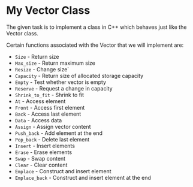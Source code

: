 # My Vector Class

The given task is to implement a class in C++ which behaves just like the Vector class.<br>

Certain functions associated with the Vector that we will implement are:
- `Size` - Return size
- `Max_size` - Return maximum size
- `Resize` - Change size`
- `Capacity` - Return size of allocated storage capacity
- `Empty` - Test whether vector is empty
- `Reserve` - Request a change in capacity
- `Shrink_to_fit` - Shrink to fit
- `At` - Access element
- `Front` - Access first element
- `Back` - Access last element
- `Data` - Access data
- `Assign` - Assign vector content
- `Push_back`  - Add element at the end
- `Pop_back` - Delete last element
- `Insert` - Insert elements
- `Erase` - Erase elements
- `Swap` - Swap content
- `Clear` - Clear content
- `Emplace` - Construct and insert element
- `Emplace_back` - Construct and insert element at the end